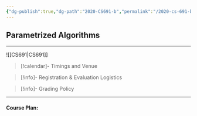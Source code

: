 ```yaml
---
{"dg-publish":true,"dg-path":"2020-CS691-b","permalink":"/2020-cs-691-b/","hide":true}
---
```



## Parametrized Algorithms
---


![[CS691\|CS691]]

> [!calendar]- Timings and Venue
> 
>
>

> [!info]- Registration & Evaluation Logistics
> 

> [!info]- Grading Policy
> 
>

---

#### Course Plan: 

